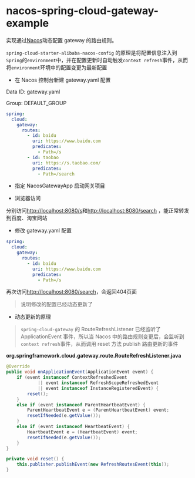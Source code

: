 # nacos-spring-cloud-gateway-example

实现通过[Nacos](https://nacos.io/zh-cn/)动态配置 gateway 的路由规则。

`spring-cloud-starter-alibaba-nacos-config` 的原理是将配置信息注入到`Spring`的`environment`中，并在配置更新时自动触发`context refresh`事件，从而将`environment`环境中的配置变更为最新配置

- 在 Nacos 控制台新建 gateway.yaml 配置

Data ID: gateway.yaml

Group: DEFAULT_GROUP
```yaml
spring:
  cloud:
    gateway:
      routes:
        - id: baidu
          uri: https://www.baidu.com
          predicates:
            - Path=/s
        - id: taobao
          uri: https://s.taobao.com/
          predicates:
            - Path=/search
```

- 指定 NacosGatewayApp 启动网关项目

- 浏览器访问

分别访问[http://localhost:8080/s](http://localhost:8080/s)和[http://localhost:8080/search](http://localhost:8080/search)
，能正常转发到百度、淘宝网站

- 修改 gateway.yaml 配置
```yaml
spring:
  cloud:
    gateway:
      routes:
        - id: baidu
          uri: https://www.baidu.com
          predicates:
            - Path=/s
```
再次访问[http://localhost:8080/search](http://localhost:8080/search)，会返回404页面
> 说明修改的配置已经动态更新了

- 动态更新的原理

> `spring-cloud-gateway` 的 RouteRefreshListener 已经监听了 ApplicationEvent 事件，所以当 Nacos 中的路由规则变更后，会监听到`context refresh`事件，从而调用 reset 方法 publish 路由更新的事件

**org.springframework.cloud.gateway.route.RouteRefreshListener.java**
```java
@Override
public void onApplicationEvent(ApplicationEvent event) {
    if (event instanceof ContextRefreshedEvent
            || event instanceof RefreshScopeRefreshedEvent
            || event instanceof InstanceRegisteredEvent) {
        reset();
    }
    else if (event instanceof ParentHeartbeatEvent) {
        ParentHeartbeatEvent e = (ParentHeartbeatEvent) event;
        resetIfNeeded(e.getValue());
    }
    else if (event instanceof HeartbeatEvent) {
        HeartbeatEvent e = (HeartbeatEvent) event;
        resetIfNeeded(e.getValue());
    }
}

private void reset() {
    this.publisher.publishEvent(new RefreshRoutesEvent(this));
}
```
